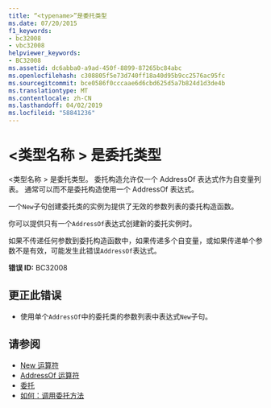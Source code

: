 ```yaml
---
title: “<typename>”是委托类型
ms.date: 07/20/2015
f1_keywords:
- bc32008
- vbc32008
helpviewer_keywords:
- BC32008
ms.assetid: dc6abba0-a9ad-450f-8899-87265bc84abc
ms.openlocfilehash: c308805f5e73d740ff18a40d95b9cc2576ac95fc
ms.sourcegitcommit: bce0586f0cccaae6d6cbd625d5a7b824d1d3de4b
ms.translationtype: MT
ms.contentlocale: zh-CN
ms.lasthandoff: 04/02/2019
ms.locfileid: "58841236"
---
```

# <a name="typename-is-a-delegate-type"></a>\<类型名称 > 是委托类型
\<类型名称 > 是委托类型。 委托构造允许仅一个 AddressOf 表达式作为自变量列表。 通常可以而不是委托构造使用一个 AddressOf 表达式。  
  
 一个`New`子句创建委托类的实例为提供了无效的参数列表的委托构造函数。  
  
 你可以提供只有一个`AddressOf`表达式创建新的委托实例时。  
  
 如果不传递任何参数到委托构造函数中，如果传递多个自变量，或如果传递单个参数不是有效，可能发生此错误`AddressOf`表达式。  
  
 **错误 ID:** BC32008  
  
## <a name="to-correct-this-error"></a>更正此错误  
  
-   使用单个`AddressOf`中的委托类的参数列表中表达式`New`子句。  
  
## <a name="see-also"></a>请参阅

- [New 运算符](../../../visual-basic/language-reference/operators/new-operator.md)
- [AddressOf 运算符](../../../visual-basic/language-reference/operators/addressof-operator.md)
- [委托](../../../visual-basic/programming-guide/language-features/delegates/index.md)
- [如何：调用委托方法](../../../visual-basic/programming-guide/language-features/delegates/how-to-invoke-a-delegate-method.md)
